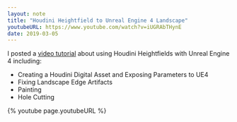 ```yaml
---
layout: note
title: "Houdini Heightfield to Unreal Engine 4 Landscape"
youtubeURL: https://www.youtube.com/watch?v=iUGRAbTHynE
date: 2019-03-05
---
```


I posted a [video tutorial]({{page.youtubeURL}})
about using Houdini Heightfields with Unreal Engine 4 including:

- Creating a Houdini Digital Asset and Exposing Parameters to UE4
- Fixing Landscape Edge Artifacts
- Painting
- Hole Cutting

{% youtube page.youtubeURL %}



